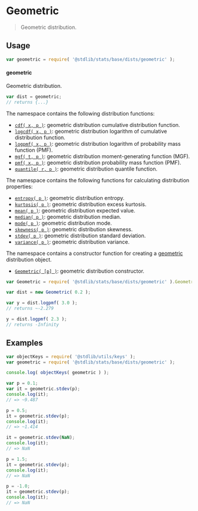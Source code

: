 <!--

@license Apache-2.0

Copyright (c) 2018 The Stdlib Authors.

Licensed under the Apache License, Version 2.0 (the "License");
you may not use this file except in compliance with the License.
You may obtain a copy of the License at

   http://www.apache.org/licenses/LICENSE-2.0

Unless required by applicable law or agreed to in writing, software
distributed under the License is distributed on an "AS IS" BASIS,
WITHOUT WARRANTIES OR CONDITIONS OF ANY KIND, either express or implied.
See the License for the specific language governing permissions and
limitations under the License.

-->

# Geometric

> Geometric distribution.

<section class="usage">

## Usage

```javascript
var geometric = require( '@stdlib/stats/base/dists/geometric' );
```

#### geometric

Geometric distribution.

```javascript
var dist = geometric;
// returns {...}
```

The namespace contains the following distribution functions:

<!-- <toc pattern="*+(cdf|pmf|mgf|quantile)*"> -->

<div class="namespace-toc">

-   <span class="signature">[`cdf( x, p )`][@stdlib/stats/base/dists/geometric/cdf]</span><span class="delimiter">: </span><span class="description">geometric distribution cumulative distribution function.</span>
-   <span class="signature">[`logcdf( x, p )`][@stdlib/stats/base/dists/geometric/logcdf]</span><span class="delimiter">: </span><span class="description">geometric distribution logarithm of cumulative distribution function.</span>
-   <span class="signature">[`logpmf( x, p )`][@stdlib/stats/base/dists/geometric/logpmf]</span><span class="delimiter">: </span><span class="description">geometric distribution logarithm of probability mass function (PMF).</span>
-   <span class="signature">[`mgf( t, p )`][@stdlib/stats/base/dists/geometric/mgf]</span><span class="delimiter">: </span><span class="description">geometric distribution moment-generating function (MGF).</span>
-   <span class="signature">[`pmf( x, p )`][@stdlib/stats/base/dists/geometric/pmf]</span><span class="delimiter">: </span><span class="description">geometric distribution probability mass function (PMF).</span>
-   <span class="signature">[`quantile( r, p )`][@stdlib/stats/base/dists/geometric/quantile]</span><span class="delimiter">: </span><span class="description">geometric distribution quantile function.</span>

</div>

<!-- </toc> -->

The namespace contains the following functions for calculating distribution properties:

<!-- <toc pattern="*+(entropy|kurtosis|mean|median|mode|skewness|stdev|variance)*"> -->

<div class="namespace-toc">

-   <span class="signature">[`entropy( p )`][@stdlib/stats/base/dists/geometric/entropy]</span><span class="delimiter">: </span><span class="description">geometric distribution entropy.</span>
-   <span class="signature">[`kurtosis( p )`][@stdlib/stats/base/dists/geometric/kurtosis]</span><span class="delimiter">: </span><span class="description">geometric distribution excess kurtosis.</span>
-   <span class="signature">[`mean( p )`][@stdlib/stats/base/dists/geometric/mean]</span><span class="delimiter">: </span><span class="description">geometric distribution expected value.</span>
-   <span class="signature">[`median( p )`][@stdlib/stats/base/dists/geometric/median]</span><span class="delimiter">: </span><span class="description">geometric distribution median.</span>
-   <span class="signature">[`mode( p )`][@stdlib/stats/base/dists/geometric/mode]</span><span class="delimiter">: </span><span class="description">geometric distribution mode.</span>
-   <span class="signature">[`skewness( p )`][@stdlib/stats/base/dists/geometric/skewness]</span><span class="delimiter">: </span><span class="description">geometric distribution skewness.</span>
-   <span class="signature">[`stdev( p )`][@stdlib/stats/base/dists/geometric/stdev]</span><span class="delimiter">: </span><span class="description">geometric distribution standard deviation.</span>
-   <span class="signature">[`variance( p )`][@stdlib/stats/base/dists/geometric/variance]</span><span class="delimiter">: </span><span class="description">geometric distribution variance.</span>

</div>

<!-- </toc> -->

The namespace contains a constructor function for creating a [geometric][geometric-distribution] distribution object.

<!-- <toc pattern="*ctor*"> -->

<div class="namespace-toc">

-   <span class="signature">[`Geometric( [p] )`][@stdlib/stats/base/dists/geometric/ctor]</span><span class="delimiter">: </span><span class="description">geometric distribution constructor.</span>

</div>

<!-- </toc> -->

```javascript
var Geometric = require( '@stdlib/stats/base/dists/geometric' ).Geometric;

var dist = new Geometric( 0.2 );

var y = dist.logpmf( 3.0 );
// returns ~-2.279

y = dist.logpmf( 2.3 );
// returns -Infinity
```

</section>

<!-- /.usage -->

<section class="examples">

## Examples

<!-- TODO: better examples -->

<!-- eslint no-undef: "error" -->

```javascript
var objectKeys = require( '@stdlib/utils/keys' );
var geometric = require( '@stdlib/stats/base/dists/geometric' );

console.log( objectKeys( geometric ) );

var p = 0.1;
var it = geometric.stdev(p);
console.log(it);
// => ~9.487

p = 0.5;
it = geometric.stdev(p);
console.log(it);
// => ~1.414

it = geometric.stdev(NaN);
console.log(it);
// => NaN

p = 1.5;
it = geometric.stdev(p);
console.log(it);
// => NaN

p = -1.0;
it = geometric.stdev(p);
console.log(it);
// => NaN
```

</section>

<!-- /.examples -->

<!-- Section for related `stdlib` packages. Do not manually edit this section, as it is automatically populated. -->

<section class="related">

</section>

<!-- /.related -->

<!-- Section for all links. Make sure to keep an empty line after the `section` element and another before the `/section` close. -->

<section class="links">

[geometric-distribution]: https://en.wikipedia.org/wiki/Geometric_distribution

<!-- <toc-links> -->

[@stdlib/stats/base/dists/geometric/ctor]: https://github.com/stdlib-js/stdlib/tree/develop/lib/node_modules/%40stdlib/stats/base/dists/geometric/ctor

[@stdlib/stats/base/dists/geometric/entropy]: https://github.com/stdlib-js/stdlib/tree/develop/lib/node_modules/%40stdlib/stats/base/dists/geometric/entropy

[@stdlib/stats/base/dists/geometric/kurtosis]: https://github.com/stdlib-js/stdlib/tree/develop/lib/node_modules/%40stdlib/stats/base/dists/geometric/kurtosis

[@stdlib/stats/base/dists/geometric/mean]: https://github.com/stdlib-js/stdlib/tree/develop/lib/node_modules/%40stdlib/stats/base/dists/geometric/mean

[@stdlib/stats/base/dists/geometric/median]: https://github.com/stdlib-js/stdlib/tree/develop/lib/node_modules/%40stdlib/stats/base/dists/geometric/median

[@stdlib/stats/base/dists/geometric/mode]: https://github.com/stdlib-js/stdlib/tree/develop/lib/node_modules/%40stdlib/stats/base/dists/geometric/mode

[@stdlib/stats/base/dists/geometric/skewness]: https://github.com/stdlib-js/stdlib/tree/develop/lib/node_modules/%40stdlib/stats/base/dists/geometric/skewness

[@stdlib/stats/base/dists/geometric/stdev]: https://github.com/stdlib-js/stdlib/tree/develop/lib/node_modules/%40stdlib/stats/base/dists/geometric/stdev

[@stdlib/stats/base/dists/geometric/variance]: https://github.com/stdlib-js/stdlib/tree/develop/lib/node_modules/%40stdlib/stats/base/dists/geometric/variance

[@stdlib/stats/base/dists/geometric/cdf]: https://github.com/stdlib-js/stdlib/tree/develop/lib/node_modules/%40stdlib/stats/base/dists/geometric/cdf

[@stdlib/stats/base/dists/geometric/logcdf]: https://github.com/stdlib-js/stdlib/tree/develop/lib/node_modules/%40stdlib/stats/base/dists/geometric/logcdf

[@stdlib/stats/base/dists/geometric/logpmf]: https://github.com/stdlib-js/stdlib/tree/develop/lib/node_modules/%40stdlib/stats/base/dists/geometric/logpmf

[@stdlib/stats/base/dists/geometric/mgf]: https://github.com/stdlib-js/stdlib/tree/develop/lib/node_modules/%40stdlib/stats/base/dists/geometric/mgf

[@stdlib/stats/base/dists/geometric/pmf]: https://github.com/stdlib-js/stdlib/tree/develop/lib/node_modules/%40stdlib/stats/base/dists/geometric/pmf

[@stdlib/stats/base/dists/geometric/quantile]: https://github.com/stdlib-js/stdlib/tree/develop/lib/node_modules/%40stdlib/stats/base/dists/geometric/quantile

<!-- </toc-links> -->

</section>

<!-- /.links -->
